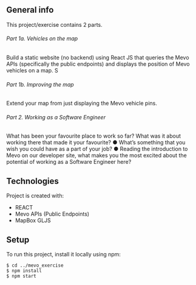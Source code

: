 ## General info
This project/exercise contains 2 parts.

###### Part 1a. Vehicles on the map
Build a static website (no backend) using React JS that queries the Mevo APIs (specifically the public
endpoints) and displays the position of Mevo vehicles on a map. S
###### Part 1b. Improving the map
Extend your map from just displaying the Mevo vehicle pins. 

###### Part 2.  Working as a Software Engineer 
What has been your favourite place to work so far? What was it about working there that made it
your favourite?
● What’s something that you wish you could have as a part of your job?
● Reading the introduction to Mevo on our developer site, what makes you the most excited about
the potential of working as a Software Engineer here?

## Technologies
Project is created with:
* REACT
* Mevo APIs (Public Endpoints)
* MapBox GLJS

	
## Setup
To run this project, install it locally using npm:

```
$ cd ../mevo_exercise
$ npm install
$ npm start
```